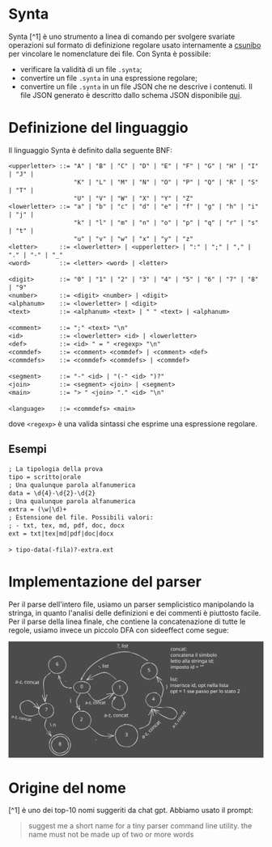 # Synta

Synta [^1] è uno strumento a linea di comando per svolgere svariate operazioni
sul formato di definizione regolare usato internamente a
[csunibo](https://github.com/csunibo) per vincolare le nomenclature dei file.
Con Synta è possibile:

- verificare la validità di un file `.synta`;
- convertire un file `.synta` in una espressione regolare;
- convertire un file `.synta` in un file JSON che ne descrive i contenuti.
  Il file JSON generato è descritto dallo schema JSON disponibile [qui](TODO).

# Definizione del linguaggio

Il linguaggio Synta è definito dalla seguente BNF:

```bnf
<upperletter> ::= "A" | "B" | "C" | "D" | "E" | "F" | "G" | "H" | "I" | "J" |
                  "K" | "L" | "M" | "N" | "O" | "P" | "Q" | "R" | "S" | "T" |
                  "U" | "V" | "W" | "X" | "Y" | "Z"
<lowerletter> ::= "a" | "b" | "c" | "d" | "e" | "f" | "g" | "h" | "i" | "j" |
                  "k" | "l" | "m" | "n" | "o" | "p" | "q" | "r" | "s" | "t" |
                  "u" | "v" | "w" | "x" | "y" | "z"
<letter>      ::= <lowerletter> | <upperletter> | ":" | ";" | "," | "." | "-" | "_"
<word>        ::= <letter> <word> | <letter>

<digit>       ::= "0" | "1" | "2" | "3" | "4" | "5" | "6" | "7" | "8" | "9"
<number>      ::= <digit> <number> | <digit>
<alphanum>    ::= <lowerletter> | <digit>
<text>        ::= <alphanum> <text> | " " <text> | <alphanum>

<comment>     ::= ";" <text> "\n"
<id>          ::= <lowerletter> <id> | <lowerletter>
<def>         ::= <id> " = " <regexp> "\n"
<commdef>     ::= <comment> <commdef> | <comment> <def>
<commdefs>    ::= <commdef> <commdefs> | <commdef>

<segment>     ::= "-" <id> | "(-" <id> ")?"
<join>        ::= <segment> <join> | <segment>
<main>        ::= "> " <join> "." <id> "\n"

<language>    ::= <commdefs> <main>
```

dove `<regexp>` è una valida sintassi che esprime una espressione regolare.

## Esempi

```
; La tipologia della prova
tipo = scritto|orale
; Una qualunque parola alfanumerica
data = \d{4}-\d{2}-\d{2}
; Una qualunque parola alfanumerica
extra = (\w|\d)+
; Estensione del file. Possibili valori:
; - txt, tex, md, pdf, doc, docx
ext = txt|tex|md|pdf|doc|docx

> tipo-data(-fila)?-extra.ext
```

# Implementazione del parser

Per il parse dell'intero file, usiamo un parser semplicistico manipolando la
stringa, in quanto l'analisi delle definizioni e dei commenti è piuttosto facile.
Per il parse della linea finale, che contiene la concatenazione di tutte le
regole, usiamo invece un piccolo DFA con sideeffect come segue:

![DFA per il riconoscimento del nome del file](./automata.svg)

# Origine del nome

[^1] è uno dei top-10 nomi suggeriti da chat gpt. Abbiamo usato il prompt:

> suggest me a short name for a tiny parser command line utility. the name must
> not be made up of two or more words
